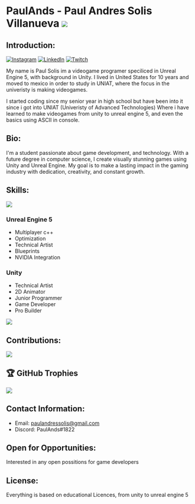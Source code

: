 
# PaulAnds - Paul Andres Solis Villanueva [![](https://visitcount.itsvg.in/api?id=paulands&icon=0&color=0)](https://visitcount.itsvg.in)

## Introduction:
[![Instagram](https://img.shields.io/badge/Instagram-%23E4405F.svg?logo=Instagram&logoColor=white)](https://instagram.com/paulandstwitch) [![LinkedIn](https://img.shields.io/badge/LinkedIn-%230077B5.svg?logo=linkedin&logoColor=white)](https://linkedin.com/in/paulands) [![Twitch](https://img.shields.io/badge/Twitch-%239146FF.svg?logo=Twitch&logoColor=white)](https://twitch.tv/paul_ands) 

My name is Paul Solis im a videogame programer speciliced in Unreal Engine 5, with background in Unity. I lived in United States for 10 years and moved to mexico in order to study in UNIAT, where the focus in the univeristy is making videogames.

I started coding since my senior year in high school but have been into it since i got into UNIAT (Univeristy of Advanced Technologies)
Where i have learned to make videogames from unity to unreal engine 5, and even the basics using ASCII in console.

## Bio: 

I'm a student passionate about game development, and technology. With a future degree in computer science, I create visually stunning games using Unity and Unreal Engine. My goal is to make a lasting impact in the gaming industry with dedication, creativity, and constant growth.

## Skills: 

![](https://github-readme-stats.vercel.app/api?username=paulands&theme=dark&hide_border=false&include_all_commits=true&count_private=true)<br/>

### Unreal Engine 5

- Multiplayer c++
- Optimization
- Technical Artist
- Blueprints
- NVIDIA Integration

### Unity

- Technical Artist
- 2D Animator
- Junior Programmer
- Game Developer
- Pro Builder

![](https://github-readme-stats.vercel.app/api/top-langs/?username=paulands&theme=dark&hide_border=false&include_all_commits=true&count_private=true&layout=compact)

## Contributions: 

![](https://github-contributor-stats.vercel.app/api?username=paulands&limit=5&theme=dark&combine_all_yearly_contributions=true)

## 🏆 GitHub Trophies
![](https://github-profile-trophy.vercel.app/?username=paulands&theme=radical&no-frame=false&no-bg=false&margin-w=4)

## Contact Information: 
- Email: paulandressolis@gmail.com
- Discord: PaulAnds#1822

## Open for Opportunities: 

Interested in any open possitions for game developers

## License: 

Everything is based on educational Licences, from unity to unreal engine 5
